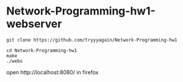 # Network-Programming-hw1-webserver
```` 
git clone https://github.com/tryyyagain/Network-Programming-hw1
````
````
cd Network-Programming-hw1
make
./webs
````
open http://localhost:8080/ in firefox
